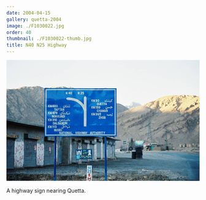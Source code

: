 ```yaml
---
date: 2004-04-15
gallery: quetta-2004
image: ./F1030022.jpg
order: 40
thumbnail: ./F1030022-thumb.jpg
title: N40 N25 Highway
---
```


![N40 N25 Highway](./F1030022.jpg)

A highway sign nearing Quetta.